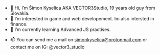 - 👋 Hi, I’m Šimon Kyselica AKA VECTOR3Studio, 19 years old guy from Slovakia.
- 👀 I’m interested in game and web developement. Im also intersted in finance.
- 🌱 I’m currently learning Advanced JS practises.
<!-- 💞️ I’m looking to collaborate on ...--->
- 📫 You can send me a mail on simonkyselica@protonmail.com or contact me on IG: @vector3_studio

<!---
VECTOR3Studio/VECTOR3Studio is a ✨ special ✨ repository because its `README.md` (this file) appears on your GitHub profile.
You can click the Preview link to take a look at your changes.
--->
